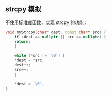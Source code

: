 ## strcpy 模拟

不使用标准库函数，实现 strcpy 的功能：

```c++
void myStrcpy(char* dest, const char* src) {
	if (dest == nullptr || src == nullptr) {
	return;
	}

	while (*src != '\0') {
	*dest = *src;
	dest++;
	src++;
	}

	*dest = '\0';
}
```

